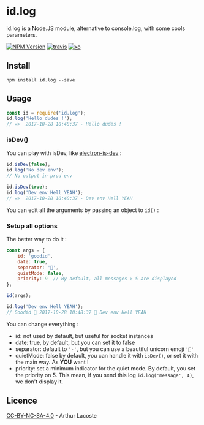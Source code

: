# id.log
id.log is a Node.JS module, alternative to console.log, with some cools parameters.

[![NPM Version][npm-version]][npm-url]
[![travis][travis-badge]][travis-url]
[![xo][xo-badge]][xo-url]

## Install

```
npm install id.log --save
```
## Usage

``` js
const id = require('id.log');
id.log('Hello dudes !');
// =>  2017-10-28 10:48:37 - Hello dudes !
```

### isDev()

You can play with isDev, like [electron-is-dev](https://github.com/sindresorhus/electron-is-dev) :

``` js
id.isDev(false);
id.log('No dev env');
// No output in prod env

id.isDev(true);
id.log('Dev env Hell YEAH');
// =>  2017-10-28 10:48:37 - Dev env Hell YEAH
```

You can edit all the arguments by passing an object to `id()` :

### Setup all options

The better way to do it :

``` js
const args = {
	id: 'goodid',
	date: true,
	separator: '🦄',
	quietMode: false,
	priority: 9  // By default, all messages > 5 are displayed
};

id(args);

id.log('Dev env Hell YEAH');
// Goodid 🦄 2017-10-28 10:48:37 🦄 Dev env Hell YEAH
```

You can change everything :

* id: not used by default, but useful for socket instances
* date: true, by default, but you can set it to false
* separator: default to `'-'`, but you can use a beautiful unicorn emoji `'🦄'`
* quietMode: false by default, you can handle it with `isDev()`, or set it with the main way. As **YOU** want ! 
* priority: set a minimum indicator for the quiet mode. By default, you set the priority on 5. This mean, if you send this log `id.log('message', 4)`, we don't display it.

## Licence
[CC-BY-NC-SA-4.0](https://creativecommons.org/licenses/by-sa/4.0/) - Arthur Lacoste


[npm-version]:https://img.shields.io/npm/v/id.log.svg
[npm-url]: https://npmjs.org/package/id.log
[travis-badge]: http://img.shields.io/travis/arthurlacoste/id.log.svg
[travis-url]: https://travis-ci.org/arthurlacoste/id.log
[xo-badge]: https://img.shields.io/badge/code_style-XO-5ed9c7.svg
[xo-url]: https://github.com/sindresorhus/xo
